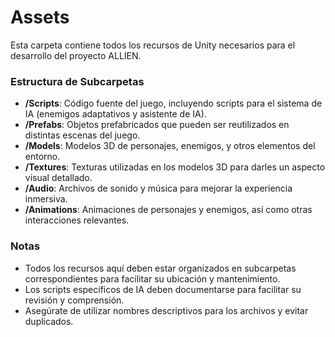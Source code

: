 # Assets

Esta carpeta contiene todos los recursos de Unity necesarios para el desarrollo del proyecto ALLIEN.

### Estructura de Subcarpetas
- **/Scripts**: Código fuente del juego, incluyendo scripts para el sistema de IA (enemigos adaptativos y asistente de IA).
- **/Prefabs**: Objetos prefabricados que pueden ser reutilizados en distintas escenas del juego.
- **/Models**: Modelos 3D de personajes, enemigos, y otros elementos del entorno.
- **/Textures**: Texturas utilizadas en los modelos 3D para darles un aspecto visual detallado.
- **/Audio**: Archivos de sonido y música para mejorar la experiencia inmersiva.
- **/Animations**: Animaciones de personajes y enemigos, así como otras interacciones relevantes.

### Notas
- Todos los recursos aquí deben estar organizados en subcarpetas correspondientes para facilitar su ubicación y mantenimiento.
- Los scripts específicos de IA deben documentarse para facilitar su revisión y comprensión.
- Asegúrate de utilizar nombres descriptivos para los archivos y evitar duplicados.